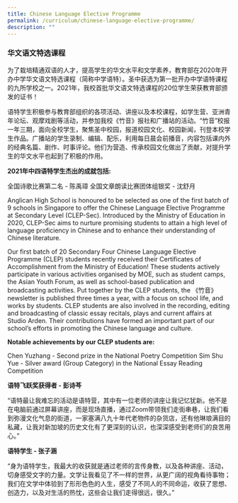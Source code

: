 ```yaml
---
title: Chinese Language Elective Programme
permalink: /curriculum/chinese-language-elective-programme/
description: ""
---
```

### 华文语文特选课程

为了栽培精通双语的人才，提高学生的华文水平和文学素养，教育部在2020年开办中学华文语文特选课程（简称中学语特）。圣中获选为第一批开办中学语特课程的九所学校之一。2021年，我校首批华文语文特选课程的20位学生荣获教育部颁发的证书！


语特学生积极参与教育部组织的各项活动、讲座以及本校课程，如学生营、亚洲青年论坛、观摩戏剧等活动，并参加我校《竹音》报社和广播站的活动。“竹音”校报一年三期，面向全校学生，聚焦圣中校园，报道校园文化、校园新闻，刊登本校学生作品。广播站的学生录制、编辑、配乐，利用每日晨会前播音，内容包括课内外的经典名篇、剧作、时事评论。他们为营造、传承校园文化做出了贡献，对提升学生的华文水平也起到了积极的作用。



**2021年中四语特学生杰出的成就包括:**


全国诗歌比赛第二名 - 陈禹璋
全国文章朗读比赛团体组银奖 - 沈舒月


Anglican High School is honoured to be selected as one of the first batch of 9 schools in Singapore to offer the Chinese Language Elective Programme at Secondary Level (CLEP-Sec). Introduced by the Ministry of Education in 2020, CLEP-Sec aims to nurture promising students to attain a high level of language proficiency in Chinese and to enhance their understanding of Chinese literature.

Our first batch of 20 Secondary Four Chinese Language Elective Programme (CLEP) students recently received their Certificates of Accomplishment from the Ministry of Education! 
These students actively participate in various activities organised by MOE, such as student camps, the Asian Youth Forum, as well as school-based publication and broadcasting activities. Put together by the CLEP students, the 《竹音》newsletter is published three times a year, with a focus on school life, and works by students. CLEP students are also involved in the recording, editing and broadcasting of classic essay recitals, plays and current affairs at Studio Arden. Their contributions have formed an important part of our school’s efforts in promoting the Chinese language and culture.

**Notable achievements by our CLEP students are:**

Chen Yuzhang - Second prize in the National Poetry Competition
Sim Shu Yue - Silver award (Group Category) in the National Essay Reading Competition


**语特飞跃奖获得者 - 彭诗芩**

“语特最让我难忘的活动是语特营，其中有一位老师的讲座让我记忆犹新。他不是在电脑前通过屏幕讲座，而是现场直播，通过Zoom带领我们走街串巷，让我们看到弥漫文化气息的街道，一家塞满八九十年代老物件的杂货店，还有他琳琅满目的私藏，让我对新加坡的历史文化有了更深刻的认识，也深深感受到老师们的良苦用心。”

**语特学生 - 张子涵**

“身为语特学生，我最大的收获就是通过老师的言传身教，以及各种讲座、活动，切身感受文字的力量。文学让我看见了不一样的世界，从更广阔的视角看待事物；我们在文学中体验到了形形色色的人生，感受了不同人的不同命运，收获了思想、创造力，以及对生活的热忱，这些会让我们走得很远，很久。”


